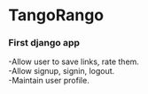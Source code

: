 # TangoRango

### First django app
 -Allow user to save links, rate them.  
 -Allow signup, signin, logout.  
 -Maintain user profile. 
